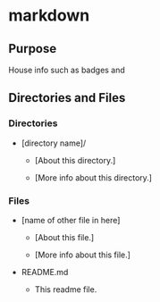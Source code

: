 # markdown

## Purpose

House info such as badges and

## Directories and Files

### Directories

- [directory name]/

  - [About this directory.]

  - [More info about this directory.]

### Files

- [name of other file in here]

  - [About this file.]

  - [More info about this file.]

- README.md

  - This readme file.
